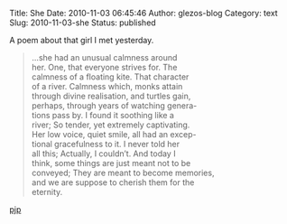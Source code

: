 Title: She
Date: 2010-11-03 06:45:46
Author: glezos-blog
Category: text
Slug: 2010-11-03-she
Status: published

A poem about that girl I met yesterday.

>...she  had  an unusual calmness around
><br/> her. One,  that  everyone  strives  for.  The
><br/> calmness  of  a floating kite. That character
><br/> of a river.   Calmness  which,  monks  attain
><br/> through divine realisation, and turtles gain,
><br/> perhaps, through years  of  watching  genera-
><br/> tions  pass  by.  I  found it soothing like a
><br/> river; So tender, yet extremely  captivating.
><br/> Her low voice, quiet smile, all had an excep-
><br/> tional gracefulness to it. I never  told  her
><br/> all  this;  Actually, I couldn’t. And today I
><br/> think, some things are just meant not  to  be
><br/> conveyed;  They are meant to become memories,
><br/> and we are suppose to cherish  them  for  the
><br/> eternity.

[pjp](http://pjp.dgplug.org/readme/she.html)

